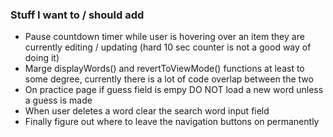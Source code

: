 <h3>Stuff I want to / should add</h3>
<ul>
  <li>Pause countdown timer while user is hovering over an item they are currently editing / updating (hard 10 sec counter is not a good way of doing it)</li>
  <li>Marge displayWords() and revertToViewMode() functions at least to some degree, currently there is a lot of code overlap between the two</li>
  <li>On practice page if guess field is empy DO NOT load a new word unless a guess is made</li>
  <li>When user deletes a word clear the search word input field</li>
  <li>Finally figure out where to leave the navigation buttons on permanently</li>
</ul>
